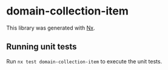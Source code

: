 # domain-collection-item

This library was generated with [Nx](https://nx.dev).

## Running unit tests

Run `nx test domain-collection-item` to execute the unit tests.
